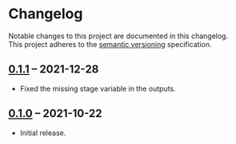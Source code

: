 # Changelog

Notable changes to this project are documented in this changelog.  
This project adheres to the [semantic versioning] specification.

## [0.1.1] – 2021-12-28

* Fixed the missing stage variable in the outputs.

## [0.1.0] – 2021-10-22

* Initial release.

[0.1.0]: https://github.com/unfunco/terraform-null-context/releases/tag/v0.1.0
[0.1.1]: https://github.com/unfunco/terraform-null-context/compare/v0.1.0...v0.1.1
[Semantic versioning]: https://semver.org
